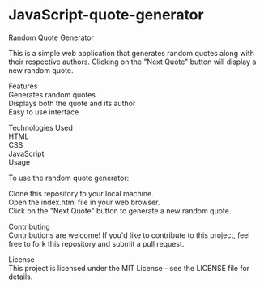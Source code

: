 # JavaScript-quote-generator

Random Quote Generator

This is a simple web application that generates random quotes along with their respective authors. Clicking on the "Next Quote" button will display a new random quote.

Features <br>
Generates random quotes <br>
Displays both the quote and its author <br>
Easy to use interface <br>


Technologies Used <br>
HTML <br>
CSS <br>
JavaScript <br>
Usage <br>


To use the random quote generator:

Clone this repository to your local machine. <br>
Open the index.html file in your web browser. <br>
Click on the "Next Quote" button to generate a new random quote. <br>


Contributing <br>
Contributions are welcome! If you'd like to contribute to this project, feel free to fork this repository and submit a pull request.

License <br>
This project is licensed under the MIT License - see the LICENSE file for details.
